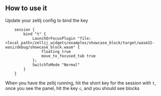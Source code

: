 ## How to use it
Update your zellij config to bind the key

```
    session {
        bind "t" {
            LaunchOrFocusPlugin "file:<local_path>/zellij_widgets/examples/showcase_block/target/wasm32-wasi/debug/showcase_block.wasm" {
                floating true
                move_to_focused_tab true
            };
            SwitchToMode "Normal"
        }
    }
```

When you have the zellij running, hit the short key for the session with `t`, once you see the panel, hit the key `c`, and you should see blocks
